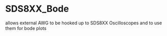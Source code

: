 # SDS8XX_Bode
allows external AWG to be hooked up to SDS8XX Oscilloscopes and to use them for bode plots
